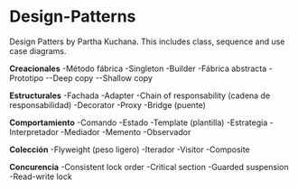 # Design-Patterns
Design Patters by Partha Kuchana.
This includes class, sequence and use case diagrams.


**Creacionales**
-Método fábrica
-Singleton
-Builder
-Fábrica abstracta
-Prototipo
--Deep copy
--Shallow copy

**Estructurales**
-Fachada
-Adapter
-Chain of responsability (cadena de responsabilidad)
-Decorator
-Proxy
-Bridge (puente)

**Comportamiento**
-Comando
-Estado
-Template (plantilla)
-Estrategia
-Interpretador
-Mediador
-Memento
-Observador

**Colección**
-Flyweight (peso ligero)
-Iterador
-Visitor 
-Composite

**Concurencia**
-Consistent lock order
-Critical section
-Guarded suspension
-Read-write lock

